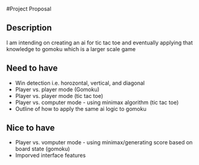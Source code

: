 #Project Proposal

## Description

I am intending on creating an ai for tic tac toe and eventually applying that knowledge to gomoku which is a larger scale game

## Need to have

- Win detection i.e. horozontal, vertical, and diagonal
- Player vs. player mode (Gomoku)
- Player vs. player mode (tic tac toe)
- Player vs. computer mode - using minimax algorithm (tic tac toe)
- Outline of how to apply the same ai logic to gomoku

## Nice to have

- Player vs. vomputer mode - using minimax/generating score based on board state (gomoku)
- Imporved interface features
